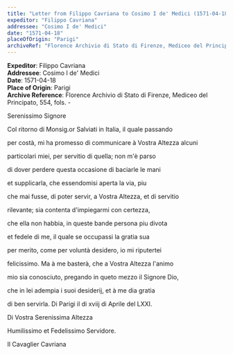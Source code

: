 ```yaml
---
title: "Letter from Filippo Cavriana to Cosimo I de' Medici (1571-04-18)"
expeditor: "Filippo Cavriana"
addressee: "Cosimo I de' Medici"
date: "1571-04-18"
placeOfOrigin: "Parigi"
archiveRef: "Florence Archivio di Stato di Firenze, Mediceo del Principato, 554, fols. -"
---
```


**Expeditor**: Filippo Cavriana  
**Addressee**: Cosimo I de' Medici  
**Date**: 1571-04-18  
**Place of Origin**: Parigi  
**Archive Reference**: Florence Archivio di Stato di Firenze, Mediceo del Principato, 554, fols. -  


        
            
                
                      
Serenissimo Signore
                


                
                      
Col ritorno di Monsig.or Salviati in Italia, il quale passando 
                      
per costà, mi ha promesso di communicare à Vostra Altezza alcuni 
                      
particolari miei, per servitio di quella; non m'è parso 
                      
di dover perdere questa occasione di baciarle le mani 
                      
et supplicarla, che essendomisi aperta la via, piu 
                      
che mai fusse, di poter servir, a Vostra Altezza, et di servitio 
                      
rilevante; sia contenta d'impiegarmi con certezza, 
                      
che ella non habbia, in queste bande persona piu divota 
                      
et fedele di me, il quale se occupassi la gratia sua 
                      
per merito, come per voluntà desidero, io mi riputertei 
                      
felicissimo. Ma à me basterà, che a Vostra Altezza l'animo
                      
mio sia conosciuto, pregando in queto mezzo il Signore Dio, 
                      
che in lei adempia i suoi desiderij, et à me dia gratia 
                      
di ben servirla. Di Parigi il di xviij di Aprile del LXXI.
                


                
                      
Di Vostra Serenissima Altezza
                      
Humilissimo et Fedelissimo Servidore.
                      
Il Cavaglier Cavriana
                


            
        
    